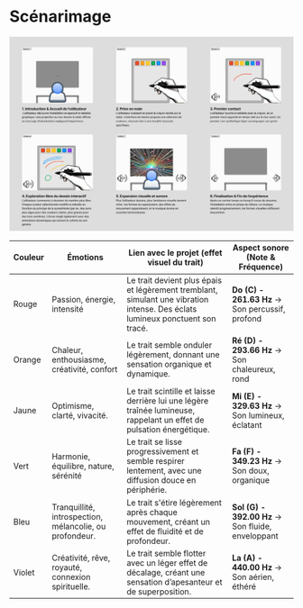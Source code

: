 # Scénarimage

![Scénarimage](../../medias/storyboard.png)

| Couleur | Émotions                                                | Lien avec le projet (effet visuel du trait)                                                                                   | Aspect sonore (Note & Fréquence)                  |
| ------- | ------------------------------------------------------- | ----------------------------------------------------------------------------------------------------------------------------- | ------------------------------------------------- |
| Rouge   | Passion, énergie, intensité                             | Le trait devient plus épais et légèrement tremblant, simulant une vibration intense. Des éclats lumineux ponctuent son tracé. | **Do (C) - 261.63 Hz** → Son percussif, profond   |
| Orange  | Chaleur, enthousiasme, créativité, confort              | Le trait semble onduler légèrement, donnant une sensation organique et dynamique.                                             | **Ré (D) - 293.66 Hz** → Son chaleureux, rond     |
| Jaune   | Optimisme, clarté, vivacité.                            | Le trait scintille et laisse derrière lui une légère traînée lumineuse, rappelant un effet de pulsation énergétique.          | **Mi (E) - 329.63 Hz** → Son lumineux, éclatant   |
| Vert    | Harmonie, équilibre, nature, sérénité                   | Le trait se lisse progressivement et semble respirer lentement, avec une diffusion douce en périphérie.                       | **Fa (F) - 349.23 Hz** → Son doux, organique      |
| Bleu    | Tranquillité, introspection, mélancolie, ou profondeur. | Le trait s'étire légèrement après chaque mouvement, créant un effet de fluidité et de profondeur.                             | **Sol (G) - 392.00 Hz** → Son fluide, enveloppant |
| Violet  | Créativité, rêve, royauté, connexion spirituelle.       | Le trait semble flotter avec un léger effet de décalage, créant une sensation d’apesanteur et de superposition.               | **La (A) - 440.00 Hz** → Son aérien, éthéré       |
